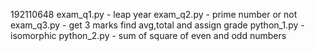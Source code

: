 192110648
exam_q1.py - leap year
exam_q2.py - prime number or not
exam_q3.py - get 3 marks find avg,total and assign grade
python_1.py - isomorphic
python_2.py - sum of square of even and odd numbers


